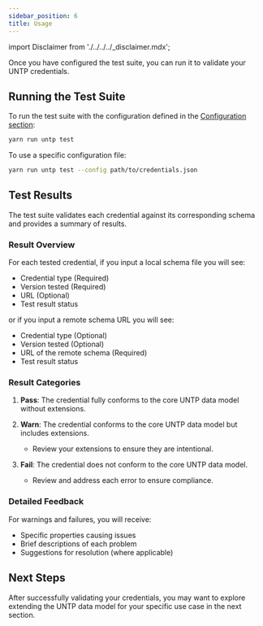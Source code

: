 ```yaml
---
sidebar_position: 6
title: Usage
---
```


import Disclaimer from './../../../\_disclaimer.mdx';

<Disclaimer />

Once you have configured the test suite, you can run it to validate your UNTP credentials.

## Running the Test Suite

To run the test suite with the configuration defined in the [Configuration section](/docs/test-suites/semantic-interoperability/cli/configuration):

```bash
yarn run untp test
```

To use a specific configuration file:

```bash
yarn run untp test --config path/to/credentials.json
```

## Test Results

The test suite validates each credential against its corresponding schema and provides a summary of results.

### Result Overview

For each tested credential, if you input a local schema file you will see:

- Credential type (Required)
- Version tested (Required)
- URL (Optional)
- Test result status

or if you input a remote schema URL you will see:

- Credential type (Optional)
- Version tested (Optional)
- URL of the remote schema (Required)
- Test result status

### Result Categories

1. **Pass**: The credential fully conforms to the core UNTP data model without extensions.

2. **Warn**: The credential conforms to the core UNTP data model but includes extensions.
   - Review your extensions to ensure they are intentional.

3. **Fail**: The credential does not conform to the core UNTP data model.
   - Review and address each error to ensure compliance.

### Detailed Feedback

For warnings and failures, you will receive:
- Specific properties causing issues
- Brief descriptions of each problem
- Suggestions for resolution (where applicable)

## Next Steps

After successfully validating your credentials, you may want to explore extending the UNTP data model for your specific use case in the next section.
